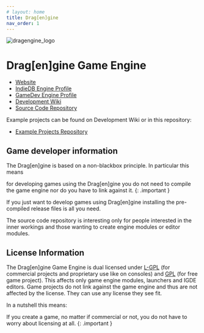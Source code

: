 ```yaml
---
# layout: home
title: Drag[en]gine
nav_order: 1
---
```

![dragengine_logo](https://dragondreams.ch/wp-content/uploads/2020/03/banner_medium.png)

# Drag[en]gine Game Engine

- [Website](https://dragondreams.ch/?page_id=152)
- [IndieDB Engine Profile](https://www.indiedb.com/engines/dragengine)
- [GameDev Engine Profile](https://www.gamedev.net/manage/projects/356)
- [Development Wiki](https://developer.dragondreams.ch/wiki/doku.php)
- [Source Code Repository](https://github.com/LordOfDragons/dragengine)

Example projects can be found on Development Wiki or in this repository:
- [Example Projects Repository](https://github.com/LordOfDragons/deexamples)

## Game developer information

The Drag[en]gine is based on a non-blackbox principle. In particular this means

for developing games using the Drag[en]gine you do not need to compile the game engine nor do you have to link against it.
{: .important }

If you just want to develop games using Drag[en]gine installing the pre-compiled release files is all you need.

The source code repository is interesting only for people interested in the
inner workings and those wanting to create engine modules or editor modules.

## License Information

The Drag\[en\]gine Game Engine is dual licensed under [L-GPL](https://www.gnu.org/licenses/lgpl-3.0.html)
(for commercial projects and proprietary use like on consoles) and
[GPL](https://www.gnu.org/licenses/gpl-3.0.html) (for free game project).
This affects only game engine modules, launchers and IGDE editors.
Game projects do not link against the game engine and thus are not affected by
the license. They can use any license they see fit.

In a nutshell this means:

If you create a game, no matter if commercial or not, you do not have to worry about licensing at all.
{: .important }
